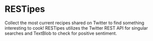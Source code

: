 # RESTipes
Collect the most current recipes shared on Twitter to find something interesting to cook! RESTipes utilizes the Twitter REST API for singular searches and TextBlob to check for positive sentiment.
